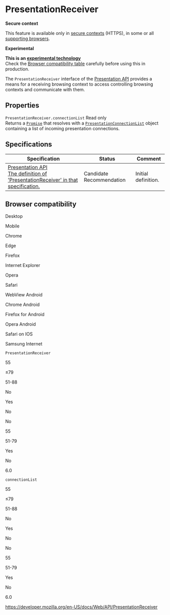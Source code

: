 PresentationReceiver
====================

**Secure context**

This feature is available only in [secure contexts](https://developer.mozilla.org/en-US/docs/Web/Security/Secure_Contexts) (HTTPS), in some or all [supporting browsers](#browser_compatibility).

**Experimental**

**This is an [experimental technology](https://developer.mozilla.org/en-US/docs/MDN/Guidelines/Conventions_definitions#experimental)**  
Check the [Browser compatibility table](#browser_compatibility) carefully before using this in production.

The `PresentationReceiver` interface of the [Presentation API](presentation_api) provides a means for a receiving browsing context to access controlling browsing contexts and communicate with them.

Properties
----------

 <span class="page-not-created">`PresentationReceiver.connectionList`</span> <span class="badge inline readonly">Read only </span>   
Returns a [`Promise`](https://developer.mozilla.org/en-US/docs/Web/JavaScript/Reference/Global_Objects/Promise) that resolves with a [`PresentationConnectionList`](presentationconnectionlist) object containing a list of incoming presentation connections.

Specifications
--------------

<table><thead><tr class="header"><th>Specification</th><th>Status</th><th>Comment</th></tr></thead><tbody><tr class="odd"><td><a href="https://w3c.github.io/presentation-api/#interface-presentationreceiver">Presentation API<br />
<span class="small">The definition of 'PresentationReceiver' in that specification.</span></a></td><td><span class="spec-cr">Candidate Recommendation</span></td><td>Initial definition.</td></tr></tbody></table>

Browser compatibility
---------------------

Desktop

Mobile

Chrome

Edge

Firefox

Internet Explorer

Opera

Safari

WebView Android

Chrome Android

Firefox for Android

Opera Android

Safari on IOS

Samsung Internet

`PresentationReceiver`

55

≤79

51-88

No

Yes

No

No

55

51-79

Yes

No

6.0

`connectionList`

55

≤79

51-88

No

Yes

No

No

55

51-79

Yes

No

6.0

<a href="https://developer.mozilla.org/en-US/docs/Web/API/PresentationReceiver" class="_attribution-link">https://developer.mozilla.org/en-US/docs/Web/API/PresentationReceiver</a>
